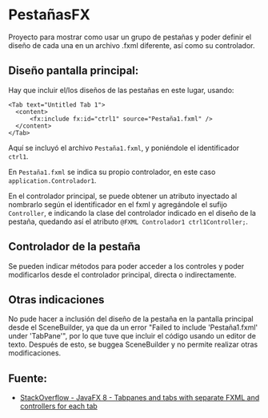 # PestañasFX
Proyecto para mostrar como usar un grupo de pestañas y poder definir el diseño
de cada una en un archivo .fxml diferente, así como su controlador.

## Diseño pantalla principal:
Hay que incluir el/los diseños de las pestañas en este lugar, usando:

    <Tab text="Untitled Tab 1">
      <content>
          <fx:include fx:id="ctrl1" source="Pestaña1.fxml" />
      </content>
    </Tab>

Aquí se incluyó el archivo `Pestaña1.fxml`, y poniéndole el identificador 
`ctrl1`.

En `Pestaña1.fxml` se indica su propio controlador, en este caso 
`application.Controlador1`.

En el controlador principal, se puede obtener un atributo inyectado al 
nombrarlo según el identificador en el fxml y agregándole el sufijo 
`Controller`, e indicando la clase del controlador indicado en el diseño de la 
pestaña, quedando así el atributo `@FXML Controlador1 ctrl1Controller;`.

## Controlador de la pestaña
Se pueden indicar métodos para poder acceder a los controles y poder 
modificarlos desde el controlador principal, directa o indirectamente.

## Otras indicaciones
No pude hacer a inclusión del diseño de la pestaña en la pantalla principal 
desde el SceneBuilder, ya que da un error "Failed to include 'Pestaña1.fxml' 
under 'TabPane'", por lo que tuve que incluir el código usando un editor de 
texto. Después de esto, se buggea SceneBuilder y no permite realizar otras
modificaciones.

## Fuente:
* [StackOverflow - JavaFX 8 - Tabpanes and tabs with separate FXML and controllers for each tab](https://stackoverflow.com/questions/39164050/javafx-8-tabpanes-and-tabs-with-separate-fxml-and-controllers-for-each-tab)
